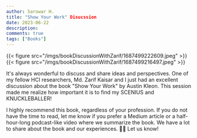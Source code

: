 ```yaml
---
author: Sarowar H.
title: "Show Your Work" Disucssion
date: 2023-06-22
description:
comments: true
tags: ["Books"]
---
```


{{< figure src="/imgs/bookDiscussionWithZarif/1687499222609.jpeg" >}}
{{< figure src="/imgs/bookDiscussionWithZarif/1687499216497.jpeg" >}}

It's always wonderful to discuss and share ideas and perspectives. One of my fellow HCI researchers, Md. Zarif Kaisar and I just had an excellent discussion about the book "Show Your Work" by Austin Kleon. This session made me realize how important it is to find my SCENIUS and KNUCKLEBALLER!

I highly recommend this book, regardless of your profession. If you do not have the time to read, let me know if you prefer a Medium article or a half-hour-long podcast-like video where we summarize the book. We have a lot to share about the book and our experiences. 🙌🏽
Let us know!

